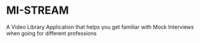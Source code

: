 # MI-STREAM
A Video Library Application that helps you get familiar with Mock Interviews when going for different professions
